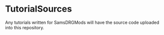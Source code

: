 # TutorialSources
Any tutorials written for SamsDRGMods will have the source code uploaded into this repository.
